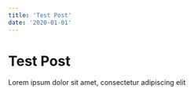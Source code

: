 ```yaml
---
title: 'Test Post'
date: '2020-01-01'
---
```


# Test Post
Lorem ipsum dolor sit amet, consectetur adipiscing elit
